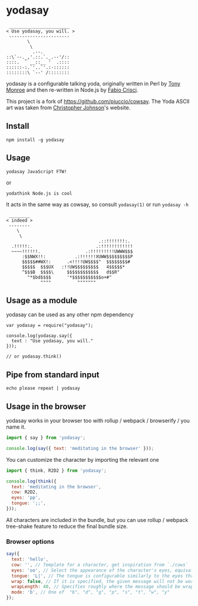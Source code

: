 # yodasay

````
 _______________________
< Use yodasay, you will. >
 -----------------------
        \
         \
          .--.
::\`--._,'.::.`._.--'/::
::::.  ` __::__ '  .::::
::::::-:.`'..`'.:-::::::
::::::::\ `--' /::::::::
````

yodasay is a configurable talking yoda, originally written in Perl by [Tony Monroe](https://github.com/tnalpgge/rank-amateur-cowsay) and then re-written in Node.js by [Fabio Crisci](https://github.com/piuccio).

This project is a fork of https://github.com/piuccio/cowsay.
The Yoda ASCII art was taken from [Christopher Johnson](http://www.chris.com/ascii/index.php?art=movies/star%20wars)'s website.

## Install

    npm install -g yodasay

## Usage

    yodasay JavaScript FTW!

or

    yodathink Node.js is cool

It acts in the same way as cowsay, so consult `yodasay(1)` or run `yodasay -h`

````
 ________
< indeed >
 --------
    \
     \
                                   .::!!!!!!!:.
  .!!!!!:.                        .:!!!!!!!!!!!!
  ~~~~!!!!!!.                 .:!!!!!!!!!UWWW$$$
      :$$NWX!!:           .:!!!!!!XUWW$$$$$$$$$P
      $$$$$##WX!:      .<!!!!UW$$$$"  $$$$$$$$#
      $$$$$  $$$UX   :!!UW$$$$$$$$$   4$$$$$*
      ^$$$B  $$$$\     $$$$$$$$$$$$   d$$R"
        "*$bd$$$$      '*$$$$$$$$$$$o+#"
             """"          """""""
````

## Usage as a module

yodasay can be used as any other npm dependency

    var yodasay = require("yodasay");

    console.log(yodasay.say({
      text : "Use yodasay, you will."
    }));

    // or yodasay.think()

## Pipe from standard input

    echo please repeat | yodasay

## Usage in the browser

yodasay works in your browser too with rollup / webpack / browserify / you name it.

```js
import { say } from 'yodasay';

console.log(say({ text: 'meditating in the browser' }));
```

You can customize the character by importing the relevant one

```js
import { think, R2D2 } from 'yodasay';

console.log(think({
  text: 'meditating in the browser',
  cow: R2D2,
  eyes: 'pp',
  tongue: ';;',
}));
```

All characters are included in the bundle, but you can use rollup / webpack tree-shake feature to reduce the final bundle size.

### Browser options

```js
say({
  text: 'hello',
  cow: '', // Template for a character, get inspiration from `./cows`
  eyes: 'oo', // Select the appearance of the character's eyes, equivalent to yodasay -e
  tongue: 'L|', // The tongue is configurable similarly to the eyes through -T and tongue_string, equivalent to yodasay -T
  wrap: false, // If it is specified, the given message will not be word-wrapped. equivalent to yodasay -n
  wrapLength: 40, // Specifies roughly where the message should be wrapped. equivalent to yodasay -W
  mode: 'b', // One of 	"b", "d", "g", "p", "s", "t", "w", "y"
});
```
